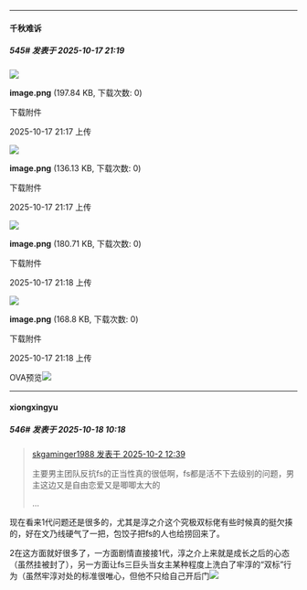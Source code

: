 ﻿
*****

####  千秋难诉  
##### 545#       发表于 2025-10-17 21:19

<img src="https://img.stage1st.com/forum/202510/17/211749l3d326bf33fr3rd3.png" referrerpolicy="no-referrer">

<strong>image.png</strong> (197.84 KB, 下载次数: 0)

下载附件

2025-10-17 21:17 上传

<img src="https://img.stage1st.com/forum/202510/17/211756xuspu9nublsog0dz.png" referrerpolicy="no-referrer">

<strong>image.png</strong> (136.13 KB, 下载次数: 0)

下载附件

2025-10-17 21:17 上传

<img src="https://img.stage1st.com/forum/202510/17/211803wzm00j0mmb9zq5j6.png" referrerpolicy="no-referrer">

<strong>image.png</strong> (180.71 KB, 下载次数: 0)

下载附件

2025-10-17 21:18 上传

<img src="https://img.stage1st.com/forum/202510/17/211809o7t3ltlbc3r3a4p4.png" referrerpolicy="no-referrer">

<strong>image.png</strong> (168.8 KB, 下载次数: 0)

下载附件

2025-10-17 21:18 上传

OVA预览<img src="https://static.stage1st.com/image/smiley/face2017/062.gif" referrerpolicy="no-referrer">


*****

####  xiongxingyu  
##### 546#       发表于 2025-10-18 10:18

<blockquote><a href="httphttps://stage1st.com/2b/forum.php?mod=redirect&amp;goto=findpost&amp;pid=68519500&amp;ptid=2169941" target="_blank">skgaminger1988 发表于 2025-10-2 12:39</a>

主要男主团队反抗fs的正当性真的很低啊，fs都是活不下去级别的问题，男主这边又是自由恋爱又是唧唧太大的

 ...</blockquote>
现在看来1代问题还是很多的，尤其是淳之介这个究极双标佬有些时候真的挺欠揍的，好在文乃线硬气了一把，包饺子把fs的人也给捞回来了。

2在这方面就好很多了，一方面剧情直接接1代，淳之介上来就是成长之后的心态（虽然挂被封了），另一方面让fs三巨头当女主某种程度上洗白了牢淳的“双标”行为（虽然牢淳对处的标准很唯心，但他不只给自己开后门<img src="https://static.stage1st.com/image/smiley/face2017/067.png" referrerpolicy="no-referrer">

